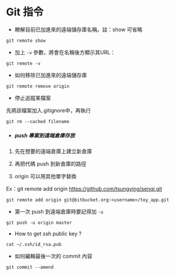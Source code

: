 # Git 指令
* 瞭解目前已加進來的遠端儲存庫名稱。註：show 可省略
```
git remote show
```
* 加上 ```-v``` 參數，將會在名稱後方顯示其URL：
```
git remote -v
```
* 如何移除已加進來的遠端儲存庫
```
git remote remove origin
```
* 停止追蹤某檔案

先將該檔案加入.gitignore中，再執行
```
git rm --cached filename
```
* ##### push 專案到遠端倉庫存放

1. 先在想要的遠端倉庫上建立新倉庫

2. 再把代碼 push 到新倉庫的路徑
3. origin 可以用其他單字替換

Ex：git remote add origin https://github.com/tsungying/senqi.git
```
git remote add origin git@bitbucket.org:<username>/toy_app.git
```
* 第一次 push 到遠端倉庫時要記得加 ```-u```
```
git push -u origin master
```
* How to get ssh public key ?
```
cat ~/.ssh/id_rsa.pub
```
* 如何編輯最後一次的 commit 內容
```
git commit --amend
```
